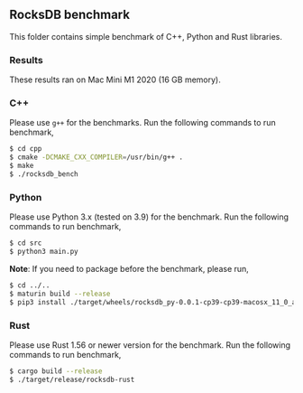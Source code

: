 ## RocksDB benchmark

This folder contains simple benchmark of C++, Python and Rust libraries.

### Results

These results ran on Mac Mini M1 2020 (16 GB memory).

### C++

Please use `g++` for the benchmarks. Run the following commands to run benchmark,

```bash
$ cd cpp
$ cmake -DCMAKE_CXX_COMPILER=/usr/bin/g++ .
$ make
$ ./rocksdb_bench
```

### Python

Please use Python 3.x (tested on 3.9) for the benchmark. Run the following commands to run benchmark,

```bash
$ cd src
$ python3 main.py
```

**Note**: If you need to package before the benchmark, please run,

```bash
$ cd ../..
$ maturin build --release
$ pip3 install ./target/wheels/rocksdb_py-0.0.1-cp39-cp39-macosx_11_0_arm64.whl
```

### Rust

Please use Rust 1.56 or newer version for the benchmark. Run the following commands to run benchmark,

```bash
$ cargo build --release
$ ./target/release/rocksdb-rust
```
